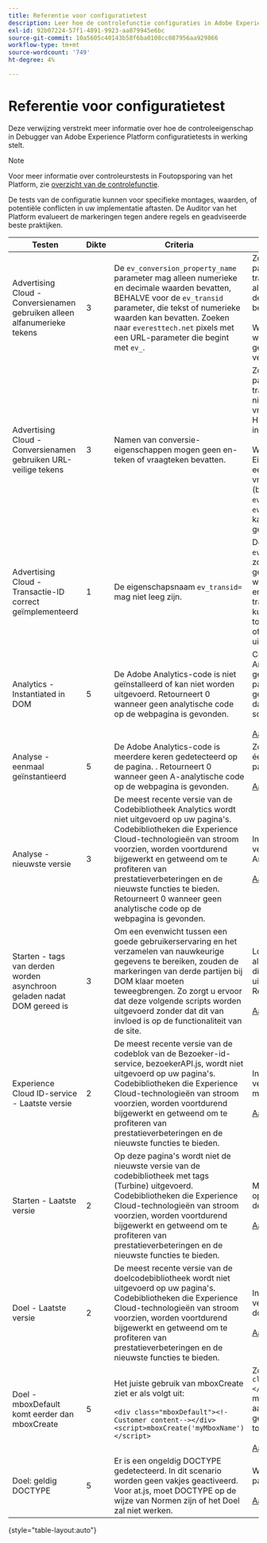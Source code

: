 ```yaml
---
title: Referentie voor configuratietest
description: Leer hoe de controlefunctie configuraties in Adobe Experience Platform Debugger test.
exl-id: 92b07224-57f1-4891-9923-aa079945e6bc
source-git-commit: 10a5605c40143b58f6ba0108cc087956aa929866
workflow-type: tm+mt
source-wordcount: '749'
ht-degree: 4%

---
```


# Referentie voor configuratietest

Deze verwijzing verstrekt meer informatie over hoe de controleeigenschap in Debugger van Adobe Experience Platform configuratietests in werking stelt.

>[!NOTE]
>
>Voor meer informatie over controleurstests in Foutopsporing van het Platform, zie [overzicht van de controlefunctie](./overview.md).

De tests van de configuratie kunnen voor specifieke montages, waarden, of potentiële conflicten in uw implementatie aftasten. De Auditor van het Platform evalueert de markeringen tegen andere regels en geadviseerde beste praktijken.

| Testen | Dikte | Criteria | Aanbeveling |
| --- | --- | --- | --- |
| Advertising Cloud - Conversienamen gebruiken alleen alfanumerieke tekens | 3 | De `ev_conversion_property_name` parameter mag alleen numerieke en decimale waarden bevatten, BEHALVE voor de `ev_transid` parameter, die tekst of numerieke waarden kan bevatten. Zoeken naar `everesttech.net` pixels met een URL-parameter die begint met  `ev_`. | Zorg ervoor dat de parameters van de transactieeigenschap alleen numerieke en decimale waarden bevatten.<br><br>Waarschuwing: Andere waardetypen kunnen gegevensverlies veroorzaken. |
| Advertising Cloud - Conversienamen gebruiken URL-veilige tekens | 3 | Namen van conversie-eigenschappen mogen geen en-teken of vraagteken bevatten. | Zorg ervoor dat de parameters van de transactieeigenschap geen niet-gecodeerd en/of vraagteken bevatten. Hiermee wordt de URL-indeling verbroken.<br><br>Waarschuwing: Eigenschapparameters die een niet-gecodeerd en/of vraagteken bevatten, (bijvoorbeeld:  `ev_formComplete?=1` of  `ev_formComplete&Submit=1`), kan leiden tot gegevensverlies. |
| Advertising Cloud - Transactie-ID correct geïmplementeerd | 1 | De eigenschapsnaam  `ev_transid=` mag niet leeg zijn. | De eigenschapsnaam  `ev_transid=` mag niet zonder waarde worden gelaten. Als dit zonder een waarde wordt verlaten, zou er verlies van transactiegegevens kunnen zijn. Een waarde toewijzen aan `ev_transid=` of verwijder de parameter uit de pixel. |
| Analytics - Instantiated in DOM | 5 | De Adobe Analytics-code is niet geïnstalleerd of kan niet worden uitgevoerd. Retourneert 0 wanneer geen analytische code op de webpagina is gevonden. | Controleer of de tag Analytics is geïmplementeerd op de pagina en niet wordt geblokkeerd door daaropvolgende scriptactiviteiten.<br><br>[Aanvullende informatie](https://experienceleague.adobe.com/docs/analytics/implementation/home.html) |
| Analyse - eenmaal geïnstantieerd | 5 | De Adobe Analytics-code is meerdere keren gedetecteerd op de pagina. . Retourneert 0 wanneer geen A-analytische code op de webpagina is gevonden. | Zorg ervoor dat er slechts één tag Analytics op de pagina staat.<br><br>[Aanvullende informatie](https://experienceleague.adobe.com/docs/analytics/implementation/home.html) |
| Analyse - nieuwste versie | 3 | De meest recente versie van de Codebibliotheek Analytics wordt niet uitgevoerd op uw pagina&#39;s. Codebibliotheken die Experience Cloud-technologieën van stroom voorzien, worden voortdurend bijgewerkt en getweend om te profiteren van prestatieverbeteringen en de nieuwste functies te bieden. Retourneert 0 wanneer geen analytische code op de webpagina is gevonden. | Installeer de nieuwste versie van de bibliotheek Analytics.<br><br>[Aanvullende informatie](https://experienceleague.adobe.com/docs/analytics/implementation/appmeasurement-updates.html) |
| Starten - tags van derden worden asynchroon geladen nadat DOM gereed is | 3 | Om een evenwicht tussen een goede gebruikerservaring en het verzamelen van nauwkeurige gegevens te bereiken, zouden de markeringen van derde partijen bij DOM klaar moeten teweegbrengen. Zo zorgt u ervoor dat deze volgende scripts worden uitgevoerd zonder dat dit van invloed is op de functionaliteit van de site. | Los dit probleem op door alle regels aan te passen die derden-pixels uitvoeren om bij DOM Ready te branden.<br><br>[Aanvullende informatie](../../tags/ui/managing-resources/rules.md) |
| Experience Cloud ID-service - Laatste versie | 2 | De meest recente versie van de codeblok van de Bezoeker-id-service, bezoekerAPI.js, wordt niet uitgevoerd op uw pagina&#39;s. Codebibliotheken die Experience Cloud-technologieën van stroom voorzien, worden voortdurend bijgewerkt en getweend om te profiteren van prestatieverbeteringen en de nieuwste functies te bieden. | Installeer de nieuwste versie van de bibliotheek met bezoekersidentiteiten.<br><br>[Aanvullende informatie](https://experienceleague.adobe.com/docs/id-service/using/id-service-api/library.html) |
| Starten - Laatste versie | 2 | Op deze pagina&#39;s wordt niet de nieuwste versie van de codebibliotheek met tags (Turbine) uitgevoerd. Codebibliotheken die Experience Cloud-technologieën van stroom voorzien, worden voortdurend bijgewerkt en getweend om te profiteren van prestatieverbeteringen en de nieuwste functies te bieden. | Maak de tagbibliotheek opnieuw en publiceer deze.<br><br>[Aanvullende informatie](../../tags/quick-start/quick-start.md) |
| Doel - Laatste versie | 2 | De meest recente versie van de doelcodebibliotheek wordt niet uitgevoerd op uw pagina&#39;s. Codebibliotheken die Experience Cloud-technologieën van stroom voorzien, worden voortdurend bijgewerkt en getweend om te profiteren van prestatieverbeteringen en de nieuwste functies te bieden. | Installeer de nieuwste versie van de doelbibliotheek.<br><br>[Aanvullende informatie](https://experienceleague.adobe.com/docs/target/using/implement-target/client-side/implement-target-for-client-side-web.html) |
| Doel - mboxDefault komt eerder dan mboxCreate | 5 | Het juiste gebruik van mboxCreate ziet er als volgt uit:<br><br> `<div class="mboxDefault"><!-Customer content--></div><script>mboxCreate('myMboxName')</script>` | Zorg ervoor dat u een  `<div class="mboxDefault"></div>` tag voordat mboxCreate() wordt aangeroepen. om.js zal geen één voor u toevoegen.<br><br>[Aanvullende informatie](https://experienceleague.adobe.com/docs/target/using/implement-target/client-side/implement-target-for-client-side-web.html) |
| Doel: geldig DOCTYPE | 5 | Er is een ongeldig DOCTYPE gedetecteerd. In dit scenario worden geen vakjes geactiveerd.  Voor at.js, moet DOCTYPE op de wijze van Normen zijn of het Doel zal niet werken. | Werk het DOCTYPE op de pagina bij.<br><br>[Aanvullende informatie](https://experienceleague.adobe.com/docs/target/using/implement-target/client-side/at-js-implementation/faq-at-js/target-atjs-faq.html) |

{style=&quot;table-layout:auto&quot;}
